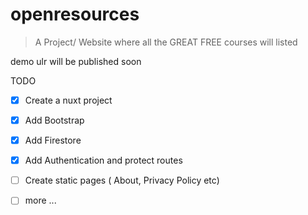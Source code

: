 # openresources

> A Project/ Website where all the GREAT FREE courses will listed 

demo ulr will be published soon


TODO
- [x] Create a nuxt project
- [x] Add Bootstrap
- [x] Add Firestore
- [x] Add Authentication and protect routes
- [ ] Create static pages ( About, Privacy Policy etc)
- [ ] more ...

